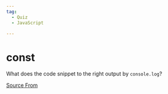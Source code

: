 ```yaml
---
tag:
  - Quiz
  - JavaScript

---
```

  
# const

What does the code snippet to the right output by `console.log`?


[Source From](https://bigfrontend.dev/quiz/const)

  